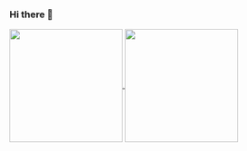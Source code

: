### Hi there 👋

<a href="https://github.com/rafaelfranca1/github-readme-stats">
  <img height=200 align="center" src="https://github-readme-stats.vercel.app/api?username=rafaelfranca1&theme=github_dark&show_icons=true&rank_icon=github&hide_border=true" />
</a>
<a href="https://github.com/rafaelfranca1/convoychat">
  <img height=200 align="center" src="https://github-readme-stats.vercel.app/api/top-langs/?username=rafaelfranca1&layout=compact&theme=github_dark&hide_border=true" />
</a>
